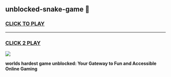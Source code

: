 
## unblocked-snake-game 👋
<h3>
<a href="https://premium.freeplayer.one?title=unblocked-snake-game&ref=14F">CLICK TO PLAY</a></h3>
<hr>

<h3>
<a href="https://premium.freeplayer.one?title=unblocked-snake-game&ref=14F">CLICK 2 PLAY</a>
  
</h3>

<a href="https://premium.freeplayer.one?title=unblocked-snake-game&ref=12F/"><img src="https://clearcache.store/games.png"></a>


**worlds hardest game unblocked: Your Gateway to Fun and Accessible Online Gaming**
